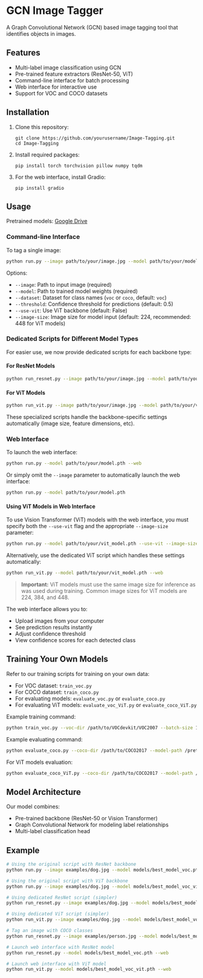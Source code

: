 # GCN Image Tagger

A Graph Convolutional Network (GCN) based image tagging tool that identifies objects in images.

## Features

- Multi-label image classification using GCN
- Pre-trained feature extractors (ResNet-50, ViT)
- Command-line interface for batch processing
- Web interface for interactive use
- Support for VOC and COCO datasets

## Installation

1. Clone this repository:
   ```
   git clone https://github.com/yourusername/Image-Tagging.git
   cd Image-Tagging
   ```

2. Install required packages:
   ```
   pip install torch torchvision pillow numpy tqdm
   ```

3. For the web interface, install Gradio:
   ```
   pip install gradio
   ```

## Usage

Pretrained models: [Google Drive](https://drive.google.com/drive/folders/1y2Yy30VyQyWulFgV3vzQnJ6rNxE13X_d?usp=sharing)

### Command-line Interface

To tag a single image:

```bash
python run.py --image path/to/your/image.jpg --model path/to/your/model.pth
```

Options:
- `--image`: Path to input image (required)
- `--model`: Path to trained model weights (required)
- `--dataset`: Dataset for class names (`voc` or `coco`, default: `voc`)
- `--threshold`: Confidence threshold for predictions (default: 0.5)
- `--use-vit`: Use ViT backbone (default: False)
- `--image-size`: Image size for model input (default: 224, recommended: 448 for ViT models)

### Dedicated Scripts for Different Model Types

For easier use, we now provide dedicated scripts for each backbone type:

#### For ResNet Models
```bash
python run_resnet.py --image path/to/your/image.jpg --model path/to/your/resnet_model.pth
```

#### For ViT Models 
```bash
python run_vit.py --image path/to/your/image.jpg --model path/to/your/vit_model.pth
```

These specialized scripts handle the backbone-specific settings automatically (image size, feature dimensions, etc).

### Web Interface

To launch the web interface:

```bash
python run.py --model path/to/your/model.pth --web
```

Or simply omit the `--image` parameter to automatically launch the web interface:

```bash
python run.py --model path/to/your/model.pth
```

#### Using ViT Models in Web Interface

To use Vision Transformer (ViT) models with the web interface, you must specify both the `--use-vit` flag and the appropriate `--image-size` parameter:

```bash
python run.py --model path/to/your/vit_model.pth --use-vit --image-size 448 --web
```

Alternatively, use the dedicated ViT script which handles these settings automatically:

```bash
python run_vit.py --model path/to/your/vit_model.pth --web
```

> **Important:** ViT models must use the same image size for inference as was used during training. Common image sizes for ViT models are 224, 384, and 448.

The web interface allows you to:
- Upload images from your computer
- See prediction results instantly
- Adjust confidence threshold
- View confidence scores for each detected class

## Training Your Own Models

Refer to our training scripts for training on your own data:

- For VOC dataset: `train_voc.py`
- For COCO dataset: `train_coco.py`
- For evaluating models: `evaluate_voc.py` or `evaluate_coco.py`
- For evaluating ViT models: `evaluate_voc_ViT.py` or `evaluate_coco_ViT.py`

Example training command:

```bash
python train_voc.py --voc-dir /path/to/VOCdevkit/VOC2007 --batch-size 16 --epochs 30 --save-dir ./models
```

Example evaluating command:

```bash
python evaluate_coco.py --coco-dir /path/to/COCO2017 --model-path /pretrained/model/path --device cuda
```

For ViT models evaluation:
```bash
python evaluate_coco_ViT.py --coco-dir /path/to/COCO2017 --model-path /pretrained/vit/model/path --device cuda --image-size 448
```

## Model Architecture

Our model combines:
- Pre-trained backbone (ResNet-50 or Vision Transformer)
- Graph Convolutional Network for modeling label relationships
- Multi-label classification head

## Example

```bash
# Using the original script with ResNet backbone
python run.py --image examples/dog.jpg --model models/best_model_voc.pth --dataset voc

# Using the original script with ViT backbone
python run.py --image examples/dog.jpg --model models/best_model_voc_vit.pth --dataset voc --use-vit --image-size 448

# Using dedicated ResNet script (simpler)
python run_resnet.py --image examples/dog.jpg --model models/best_model_voc.pth --dataset voc

# Using dedicated ViT script (simpler)
python run_vit.py --image examples/dog.jpg --model models/best_model_voc_vit.pth --dataset voc

# Tag an image with COCO classes
python run_resnet.py --image examples/person.jpg --model models/best_model_coco.pth --dataset coco --threshold 0.3

# Launch web interface with ResNet model
python run_resnet.py --model models/best_model_voc.pth --web

# Launch web interface with ViT model
python run_vit.py --model models/best_model_voc_vit.pth --web
```
